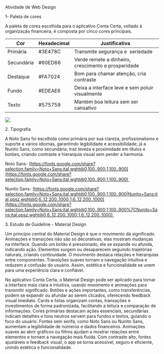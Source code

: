 Atividade de Web Design

1- Paleta de cores

A paleta de cores escolhida para o aplicativo Conta Certa, voltado à organização financeira, é composta por cinco cores principais.

  

| Cor | Hexadecimal | Justificativa |
| --- | --- | --- |
| Primária | #3E478C | Transmite segurança e  seriedade |
| Secundária | #60ED66 | Verde remete a dinheiro, crescimento e prosperidade |
| Destaque | #FA7024 | Bom para chamar atenção, cria contraste |
| Fundo | #EDEAE6 | Deixa a interface leve e sem poluir visualmente |
| Texto | #575759 | Mantém boa leitura sem ser cansativo |

  

![](https://lh7-rt.googleusercontent.com/docsz/AD_4nXezU6aKysMcrn32N3UIDNWWGU0m7iJTCOsJ5xdoFBOHSAE0pnoa3HrQHHS9VcuG6kGw0DbT8DZ4rXxmbQxM6zGtBQJjl5tmWFV770rMcMgTZGVJ54eiyX7UskqeoQI52PZojSTiJA?key=_QdHgEuvJrfU8kcezyHEtA)

2\. Tipografia 

A Noto Sans foi escolhida como primária por sua clareza, profissionalismo e suporte a vários idiomas, garantindo legibilidade e acessibilidade; já a Nunito Sans, como secundária, traz leveza e proximidade em títulos e botões, criando contraste e hierarquia visual sem perder a harmonia.

Noto Sans- [https://fonts.google.com/share?selection.family=Noto+Sans:ital,wght@0,100..900;1,100..900](https://fonts.google.com/share?selection.family=Noto+Sans:ital,wght@0,100..900;1,100..900) 

Nunito Sans- [https://fonts.google.com/share?selection.family=Noto+Sans:ital,wght@0,100..900;1,100..900|Nunito+Sans:ital,opsz,wght@0,6..12,200..1000;1,6..12,200..1000](https://fonts.google.com/share?selection.family=Noto+Sans:ital,wght@0,100..900;1,100..900%7CNunito+Sans:ital,opsz,wght@0,6..12,200..1000;1,6..12,200..1000) 

3\. Estudo de Guideline - Material Design 

Um princípio central do Material Design é que o movimento dá significado. Animações e transições não são só decorativas; elas mostram mudanças na interface. Quando um botão é pressionado, ele se expande ou afunda, indicando ação. Elementos surgem ou desaparecem seguindo trajetórias naturais, criando continuidade. O movimento destaca relações e hierarquias entre componentes. Transições suaves tornam a navegação intuitiva e reduzem a confusão do usuário. Assim, estética e funcionalidade se unem para uma experiência clara e confiável.

No aplicativo Conta Certa, o Material Design pode ser aplicado para tornar a interface mais clara e intuitiva, usando movimento e animações para transmitir significado. Botões e ações importantes, como transferências, podem se expandir ou afundar ao serem clicados, oferecendo feedback visual imediato. Cards e listas organizam contas, transações e investimentos de forma padronizada, facilitando a leitura e comparação de informações. Cores primárias destacam ações essenciais, secundárias indicam detalhes e tons neutros servem para fundos e textos, guiando o foco do usuário. Fontes sem serifa, como Noto Sans ou Nunito Sans, aumentam a legibilidade de números e dados financeiros. Animações suaves ao abrir gráficos ou filtros ajudam a mostrar relações entre elementos e tornam a navegação mais fluida. Com contraste alto, fontes ajustáveis e feedback visual, o app se torna acessível, seguro e eficiente, unindo estética e funcionalidade.